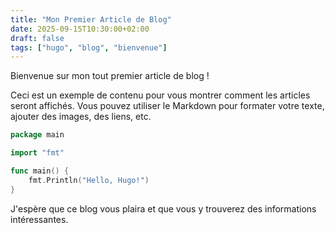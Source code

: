 ```yaml
---
title: "Mon Premier Article de Blog"
date: 2025-09-15T10:30:00+02:00
draft: false
tags: ["hugo", "blog", "bienvenue"]
---
```


Bienvenue sur mon tout premier article de blog !

Ceci est un exemple de contenu pour vous montrer comment les articles seront affichés. Vous pouvez utiliser le Markdown pour formater votre texte, ajouter des images, des liens, etc.

```go
package main

import "fmt"

func main() {
    fmt.Println("Hello, Hugo!")
}
```

J'espère que ce blog vous plaira et que vous y trouverez des informations intéressantes.
